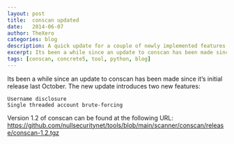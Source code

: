 ```yaml
---
layout: post
title:  conscan updated
date:   2014-06-07
author: TheXero
categories: blog
description: A quick update for a couple of newly implemented features into the ConScan Concrete5 black-box vulnerability scanner.
excerpt: Its been a while since an update to conscan has been made since it’s initial release last October. The new update introduces two new features Username disclosure Single threaded account brute-forcing...
tags: [conscan, concrete5, tool, python, blog]
---
```


Its been a while since an update to conscan has been made since it’s initial release last October. The new update introduces two new features:

    Username disclosure
    Single threaded account brute-forcing 

Version 1.2 of conscan can be found at the following URL: <a href="https://github.com/nullsecuritynet/tools/blob/main/scanner/conscan/release/conscan-1.2.tgz" target="_blank">https://github.com/nullsecuritynet/tools/blob/main/scanner/conscan/release/conscan-1.2.tgz</a>
